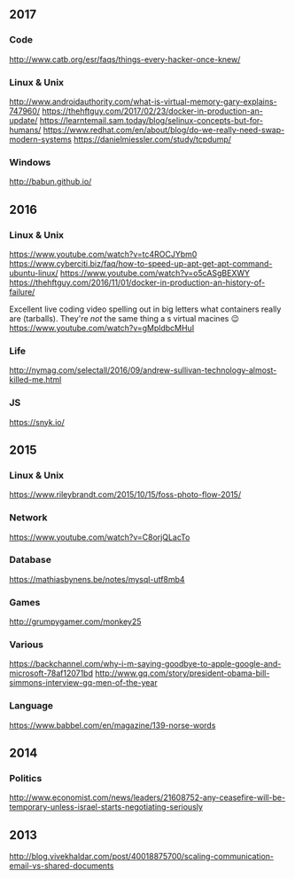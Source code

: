 ## 2017

### Code
http://www.catb.org/esr/faqs/things-every-hacker-once-knew/

### Linux & Unix
http://www.androidauthority.com/what-is-virtual-memory-gary-explains-747960/
https://thehftguy.com/2017/02/23/docker-in-production-an-update/
https://learntemail.sam.today/blog/selinux-concepts-but-for-humans/
https://www.redhat.com/en/about/blog/do-we-really-need-swap-modern-systems
https://danielmiessler.com/study/tcpdump/

### Windows
http://babun.github.io/

## 2016

### Linux & Unix
https://www.youtube.com/watch?v=tc4ROCJYbm0
https://www.cyberciti.biz/faq/how-to-speed-up-apt-get-apt-command-ubuntu-linux/
https://www.youtube.com/watch?v=o5cASgBEXWY
https://thehftguy.com/2016/11/01/docker-in-production-an-history-of-failure/

Excellent live coding video spelling out in big letters what
containers really are (tarballs). They're *not* the same thing a s
virtual macines 😉
https://www.youtube.com/watch?v=gMpldbcMHuI

### Life
http://nymag.com/selectall/2016/09/andrew-sullivan-technology-almost-killed-me.html

### JS
https://snyk.io/

## 2015

### Linux & Unix
https://www.rileybrandt.com/2015/10/15/foss-photo-flow-2015/

### Network
https://www.youtube.com/watch?v=C8orjQLacTo

### Database
https://mathiasbynens.be/notes/mysql-utf8mb4

### Games
http://grumpygamer.com/monkey25

### Various
https://backchannel.com/why-i-m-saying-goodbye-to-apple-google-and-microsoft-78af12071bd
http://www.gq.com/story/president-obama-bill-simmons-interview-gq-men-of-the-year

### Language
https://www.babbel.com/en/magazine/139-norse-words

## 2014

### Politics
http://www.economist.com/news/leaders/21608752-any-ceasefire-will-be-temporary-unless-israel-starts-negotiating-seriously

## 2013

http://blog.vivekhaldar.com/post/40018875700/scaling-communication-email-vs-shared-documents

